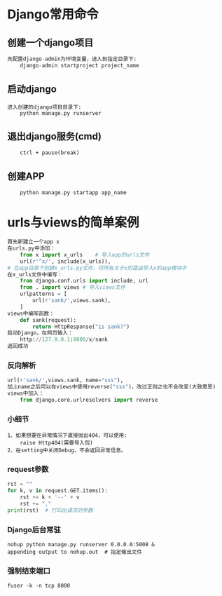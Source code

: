 # Django常用命令
## 创建一个django项目
```python
先配置django-admin为环境变量，进入到指定目录下:
	django-admin startproject project_name
```
## 启动django
```
进入创建的django项目目录下:
	python manage.py runserver
```
## 退出django服务(cmd)
```
	ctrl + pause(break)
```
## 创建APP
```
	python manage.py startapp app_name
```

# urls与views的简单案例

```python
首先新建立一个app x
在urls.py中添加：
	from x import x_urls	# 导入app的urls文件
	url(r'^x/', include(x_urls)),
# 在app目录下创建x_urls.py文件，将所有关于x的路由导入x的app模块中
在x_urls文件中编写：
	from django.conf.urls import include, url
    from . import views	# 导入views文件
    urlpatterns = [
        url(r'sank/',views.sank),
    ]
views中编写函数：
	def sank(request):
		return HttpResponse("is sank?")
启动Django，在网页输入：
	http://127.0.0.1:8000/x/sank
返回成功
```

### 反向解析

```python
url(r'sank/',views.sank, name="sss"),
加上name之后可以在views中使用reverse("sss")，改过正则之也不会改变(大致意思)
views中加入：
	from django.core.urlresolvers import reverse
```

### 小细节

```
1、如果想要在异常情况下直接抛出404，可以使用:
	raise Http404(需要导入包)
2、在setting中关闭Debug，不会返回异常信息。
```

### request参数

```python
rst = ""
for k, v in request.GET.items():
	rst += k + '--' + v
	rst += ","
print(rst)	# 打印出请求的参数
```

### Django后台常驻
```
nohup python manage.py runserver 0.0.0.0:5008 &
appending output to nohup.out  # 指定输出文件
```

### 强制结束端口
```
fuser -k -n tcp 8000
```
